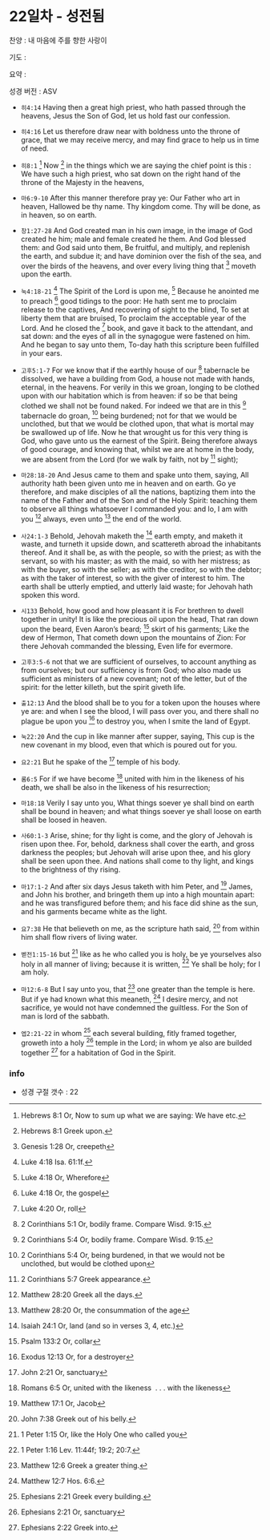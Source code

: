 # 22일차 - 성전됨

찬양 : 내 마음에 주를 향한 사랑이

기도 : 

요약 : 

성경 버전 : ASV

- `히4:14` Having then a great high priest, who hath passed through the heavens, Jesus the Son of God, let us hold fast our confession.

- `히4:16` Let us therefore draw near with boldness unto the throne of grace, that we may receive mercy, and may find grace to help us in time of need.

- `히8:1` [^Heb8:1a] Now [^Heb8:1b] in the things which we are saying the chief point is this : We have such a high priest, who sat down on the right hand of the throne of the Majesty in the heavens,
[^Heb8:1a]: Hebrews 8:1 Or, Now to sum up what we are saying: We have etc. 
[^Heb8:1b]: Hebrews 8:1 Greek upon. 


- `마6:9-10` After this manner therefore pray ye: Our Father who art in heaven, Hallowed be thy name. Thy kingdom come. Thy will be done, as in heaven, so on earth.

- `창1:27-28` And God created man in his own image, in the image of God created he him; male and female created he them. And God blessed them: and God said unto them, Be fruitful, and multiply, and replenish the earth, and subdue it; and have dominion over the fish of the sea, and over the birds of the heavens, and over every living thing that [^Gen1:28a] moveth upon the earth.
[^Gen1:28a]: Genesis 1:28 Or, creepeth 


- `눅4:18-21` [^Luke4:18a] The Spirit of the Lord is upon me, [^Luke4:18b] Because he anointed me to preach [^Luke4:18c] good tidings to the poor: He hath sent me to proclaim release to the captives, And recovering of sight to the blind, To set at liberty them that are bruised, To proclaim the acceptable year of the Lord. And he closed the [^Luke4:20a] book, and gave it back to the attendant, and sat down: and the eyes of all in the synagogue were fastened on him. And he began to say unto them, To-day hath this scripture been fulfilled in your ears.
[^Luke4:18a]: Luke 4:18 Isa. 61:1f. 
[^Luke4:18b]: Luke 4:18 Or, Wherefore 
[^Luke4:18c]: Luke 4:18 Or, the gospel 
[^Luke4:20a]: Luke 4:20 Or, roll 


- `고후5:1-7` For we know that if the earthly house of our [^2Cor5:1a] tabernacle be dissolved, we have a building from God, a house not made with hands, eternal, in the heavens. For verily in this we groan, longing to be clothed upon with our habitation which is from heaven: if so be that being clothed we shall not be found naked. For indeed we that are in this [^2Cor5:4a] tabernacle do groan, [^2Cor5:4b] being burdened; not for that we would be unclothed, but that we would be clothed upon, that what is mortal may be swallowed up of life. Now he that wrought us for this very thing is God, who gave unto us the earnest of the Spirit. Being therefore always of good courage, and knowing that, whilst we are at home in the body, we are absent from the Lord (for we walk by faith, not by [^2Cor5:7a] sight);
[^2Cor5:1a]: 2 Corinthians 5:1 Or, bodily frame. Compare Wisd. 9:15. 
[^2Cor5:4a]: 2 Corinthians 5:4 Or, bodily frame. Compare Wisd. 9:15. 
[^2Cor5:4b]: 2 Corinthians 5:4 Or, being burdened, in that we would not be unclothed, but would be clothed upon 
[^2Cor5:7a]: 2 Corinthians 5:7 Greek appearance. 


- `마28:18-20` And Jesus came to them and spake unto them, saying, All authority hath been given unto me in heaven and on earth. Go ye therefore, and make disciples of all the nations, baptizing them into the name of the Father and of the Son and of the Holy Spirit: teaching them to observe all things whatsoever I commanded you: and lo, I am with you [^Matt28:20a] always, even unto [^Matt28:20b] the end of the world.
[^Matt28:20a]: Matthew 28:20 Greek all the days. 
[^Matt28:20b]: Matthew 28:20 Or, the consummation of the age 


- `사24:1-3` Behold, Jehovah maketh the [^Isa24:1a] earth empty, and maketh it waste, and turneth it upside down, and scattereth abroad the inhabitants thereof. And it shall be, as with the people, so with the priest; as with the servant, so with his master; as with the maid, so with her mistress; as with the buyer, so with the seller; as with the creditor, so with the debtor; as with the taker of interest, so with the giver of interest to him. The earth shall be utterly emptied, and utterly laid waste; for Jehovah hath spoken this word.
[^Isa24:1a]: Isaiah 24:1 Or, land (and so in verses 3, 4, etc.) 


- `시133` Behold, how good and how pleasant it is For brethren to dwell together in unity! It is like the precious oil upon the head, That ran down upon the beard, Even Aaron’s beard; [^Ps133:2a] skirt of his garments; Like the dew of Hermon, That cometh down upon the mountains of Zion: For there Jehovah commanded the blessing, Even life for evermore.
[^Ps133:2a]: Psalm 133:2 Or, collar 


- `고후3:5-6` not that we are sufficient of ourselves, to account anything as from ourselves; but our sufficiency is from God; who also made us sufficient as ministers of a new covenant; not of the letter, but of the spirit: for the letter killeth, but the spirit giveth life.

- `출12:13` And the blood shall be to you for a token upon the houses where ye are: and when I see the blood, I will pass over you, and there shall no plague be upon you [^Exod12:13a] to destroy you, when I smite the land of Egypt.
[^Exod12:13a]: Exodus 12:13 Or, for a destroyer 


- `눅22:20` And the cup in like manner after supper, saying, This cup is the new covenant in my blood, even that which is poured out for you.

- `요2:21` But he spake of the [^John2:21a] temple of his body.
[^John2:21a]: John 2:21 Or, sanctuary 


- `롬6:5` For if we have become [^Rom6:5a] united with him in the likeness of his death, we shall be also in the likeness of his resurrection;
[^Rom6:5a]: Romans 6:5 Or, united with the likeness  . . . with the likeness 


- `마18:18` Verily I say unto you, What things soever ye shall bind on earth shall be bound in heaven; and what things soever ye shall loose on earth shall be loosed in heaven.

- `사60:1-3` Arise, shine; for thy light is come, and the glory of Jehovah is risen upon thee. For, behold, darkness shall cover the earth, and gross darkness the peoples; but Jehovah will arise upon thee, and his glory shall be seen upon thee. And nations shall come to thy light, and kings to the brightness of thy rising.

- `마17:1-2` And after six days Jesus taketh with him Peter, and [^Matt17:1a] James, and John his brother, and bringeth them up into a high mountain apart: and he was transfigured before them; and his face did shine as the sun, and his garments became white as the light.
[^Matt17:1a]: Matthew 17:1 Or, Jacob 


- `요7:38` He that believeth on me, as the scripture hath said, [^John7:38a] from within him shall flow rivers of living water.
[^John7:38a]: John 7:38 Greek out of his belly. 


- `벧전1:15-16` but [^1Pet1:15a] like as he who called you is holy, be ye yourselves also holy in all manner of living; because it is written, [^1Pet1:16a] Ye shall be holy; for I am holy.
[^1Pet1:15a]: 1 Peter 1:15 Or, like the Holy One who called you 
[^1Pet1:16a]: 1 Peter 1:16 Lev. 11:44f; 19:2; 20:7. 


- `마12:6-8` But I say unto you, that [^Matt12:6a] one greater than the temple is here. But if ye had known what this meaneth, [^Matt12:7a] I desire mercy, and not sacrifice, ye would not have condemned the guiltless. For the Son of man is lord of the sabbath.
[^Matt12:6a]: Matthew 12:6 Greek a greater thing. 
[^Matt12:7a]: Matthew 12:7 Hos. 6:6. 


- `엡2:21-22` in whom [^Eph2:21a] each several building, fitly framed together, groweth into a holy [^Eph2:21b] temple in the Lord; in whom ye also are builded together [^Eph2:22a] for a habitation of God in the Spirit.
[^Eph2:21a]: Ephesians 2:21 Greek every building. 
[^Eph2:21b]: Ephesians 2:21 Or, sanctuary 
[^Eph2:22a]: Ephesians 2:22 Greek into. 


### info

- 성경 구절 갯수 : 22